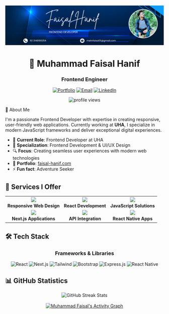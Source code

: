 ![Banner](https://github.com/FaisalHanif12/FaisalHanif12/blob/main/Banner.png)

<div align="center">
  <h1>👋 Muhammad Faisal Hanif</h1>
  <h3>Frontend Engineer</h3>
  
  [![Portfolio](https://img.shields.io/badge/Portfolio-faisal--hanif.com-blue?style=for-the-badge&logo=firefox-browser&logoColor=white)](https://faisal-hanif.com/)
  [![Email](https://img.shields.io/badge/Email-mehrfaisal111%40gmail.com-red?style=for-the-badge&logo=gmail&logoColor=white)](mailto:mehrfaisal111@gmail.com)
  [![LinkedIn](https://img.shields.io/badge/LinkedIn-Connect-blue?style=for-the-badge&logo=linkedin&logoColor=white)](https://www.linkedin.com/in/muhammad-faisal-5b7a00247/)
</div>

<p align="center">
  <img src="https://komarev.com/ghpvc/?username=faisalhanif12&label=Profile%20views&color=0e75b6&style=flat" alt="profile views" />
</p>

🚀 About Me

I'm a passionate Frontend Developer with expertise in creating responsive, user-friendly web applications. Currently working at **UHA**, I specialize in modern JavaScript frameworks and deliver exceptional digital experiences.

- 💼 **Current Role**: Frontend Developer at UHA
- 🌱 **Specialization**: Frontend Development & UI/UX Design
- 🔍 **Focus**: Creating seamless user experiences with modern web technologies
- 📄 **Portfolio**: [faisal-hanif.com](https://faisal-hanif.com/)
- ⚡ **Fun fact**: Adventure Seeker

## 💼 Services I Offer

<div align="center">
  <table>
    <tr>
      <td align="center">
        <img src="https://img.icons8.com/color/48/000000/web-design.png"/><br />
        <b>Responsive Web Design</b>
      </td>
      <td align="center">
        <img src="https://img.icons8.com/color/48/000000/react-native.png"/><br />
        <b>React Development</b>
      </td>
      <td align="center">
        <img src="https://img.icons8.com/color/48/000000/javascript.png"/><br />
        <b>JavaScript Solutions</b>
      </td>
    </tr>
    <tr>
      <td align="center">
        <img src="https://img.icons8.com/color/48/000000/nextjs.png"/><br />
        <b>Next.js Applications</b>
      </td>
      <td align="center">
        <img src="https://img.icons8.com/color/48/000000/api-settings.png"/><br />
        <b>API Integration</b>
      </td>
      <td align="center">
        <img src="https://img.icons8.com/plasticine/48/000000/react.png"/><br />
        <b>React Native Apps</b>
      </td>
    </tr>
  </table>
</div>

## 🛠️ Tech Stack

<div align="center">
  <h3>Frameworks & Libraries</h3>
  <p>
    <img src="https://img.shields.io/badge/React-20232A?style=for-the-badge&logo=react&logoColor=61DAFB" alt="React" />
    <img src="https://img.shields.io/badge/Next.js-000000?style=for-the-badge&logo=next.js&logoColor=white" alt="Next.js" />
    <img src="https://img.shields.io/badge/Tailwind_CSS-38B2AC?style=for-the-badge&logo=tailwind-css&logoColor=white" alt="Tailwind" />
    <img src="https://img.shields.io/badge/Bootstrap-563D7C?style=for-the-badge&logo=bootstrap&logoColor=white" alt="Bootstrap" />
    <img src="https://img.shields.io/badge/Express.js-404D59?style=for-the-badge&logo=express&logoColor=white" alt="Express.js" />
    <img src="https://img.shields.io/badge/React_Native-20232A?style=for-the-badge&logo=react&logoColor=61DAFB" alt="React Native" />
  </p>
</div>

## 📊 GitHub Statistics

<div align="center">
  <img src="https://github-readme-streak-stats.herokuapp.com/?user=FaisalHanif12&theme=black-ice&hide_border=true&stroke=0000&background=0D1117" alt="GitHub Streak Stats" />
</div>

<!-- Activity Graph -->
<div align="center">
  <br/>
  <a href="https://github.com/FaisalHanif12/github-readme-activity-graph">
    <img alt="Muhammad Faisal's Activity Graph" src="https://github-readme-activity-graph.vercel.app/graph?username=FaisalHanif12&bg_color=0D1117&color=5BCDEC&line=5BCDEC&point=FFFFFF&hide_border=true" />
  </a>
</div>

<br/>

<!-- Remove GitHub Trophies section -->

